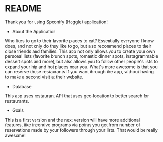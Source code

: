 # README

Thank you for using Spoonify (Hoggle) application!

* About the Application

Who likes to go to their favorite places to eat? Essentially everyone I know does, and not only do they like to go, but also recommend places to their close friends and families. This app not only allows you to create your own personal lists (favorite brunch spots, romantic dinner spots, instagrammable dessert spots and more), but also allows you to follow other people's lists to expand your hip and hot places near you. What's more awesome is that you can reserve those restaurants if you want through the app, without having to make a second visit at their website.

* Database

This app uses restaurant API that uses geo-location to better search for restaurants.

* Goals

This is a first version and the next version will have more additional features, like incentive programs via points you get from number of reservations made by your followers through your lists. That would be really awesome!

<!-- user is able to add new restaurants from others' lists -->
<!-- user is able to make reservation -->
<!-- user is able to follow other people's lists -->
<!-- lists have view counts so users can see which list is being viewed the most -->

<!-- This README would normally document whatever steps are necessary to get the
application up and running.

Things you may want to cover:

* Ruby version

* System dependencies

* Configuration

* Database creation

* Database initialization

* How to run the test suite

* Services (job queues, cache servers, search engines, etc.)

* Deployment instructions

* ... -->
